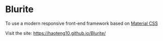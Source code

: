 # Blurite

To use a modern responsive front-end framework based on [Material CSS](http://materializecss.com)

Visit the site: https://haoteng10.github.io/Blurite/

